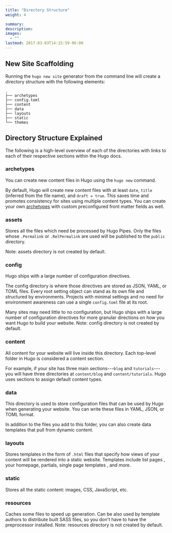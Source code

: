 ```yaml
---
title: "Directory Structure"
weight: 4

summary:
description: 
images: 
  - ""
lastmod: 2017-03-03T14:15:59-06:00
---
```


## New Site Scaffolding

Running the `hugo new site` generator from the command line will create a directory structure with the following elements:

```
.
├── archetypes
├── config.toml
├── content
├── data
├── layouts
├── static
└── themes
```

## Directory Structure Explained

The following is a high-level overview of each of the directories with links to each of their respective sections within the Hugo docs.

### archetypes
You can create new content files in Hugo using the `hugo new` command.

By default, Hugo will create new content files with at least `date`, `title` (inferred from the file name), and `draft = true`. This saves time and promotes consistency for sites using multiple content types. You can create your own [archetypes](/en/docs/getting-started/archetypes) with custom preconfigured front matter fields as well.

### assets

Stores all the files which need be processed by Hugo Pipes. Only the files whose `.Permalink` or `.RelPermalink` are used will be published to the `public` directory. 

Note: assets directory is not created by default.

### config

Hugo ships with a large number of configuration directives.

The config directory is where those directives are stored as JSON, YAML, or TOML files. Every root setting object can stand as its own file and structured by environments.
Projects with minimal settings and no need for environment awareness can use a single `config.toml` file at its root.

Many sites may need little to no configuration, but Hugo ships with a large number of configuration directives for more granular directions on how you want Hugo to build your website. Note: config directory is not created by default.


### content

All content for your website will live inside this directory. Each top-level folder in Hugo is considered a content section. 

For example, if your site has three main sections---`blog` and `tutorials`---you will have three directories at `content/blog` and `content/tutorials`. Hugo uses sections to assign default content types.

### data

This directory is used to store configuration files that can be
used by Hugo when generating your website. You can write these files in YAML, JSON, or TOML format. 

In addition to the files you add to this folder, you can also create data templates that pull from dynamic content.

### layouts

Stores templates in the form of `.html` files that specify how views of your content will be rendered into a static website. Templates include list pages , your homepage, partials, single page templates , and more.

### static

Stores all the static content: images, CSS, JavaScript, etc.

### resources

Caches some files to speed up generation. Can be also used by template authors to distribute built SASS files, so you don't have to have the preprocessor installed. Note: resources directory is not created by default.